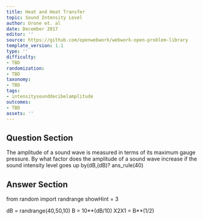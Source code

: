 ```yaml
---
title: Heat and Heat Transfer
topic: Sound Intensity Level
author: Urone et. al
date: December 2017
editor: ''
source: https://github.com/openwebwork/webwork-open-problem-library
template_version: 1.1
type: ''
difficulty:
- TBD
randomization:
- TBD
taxonomy:
- TBD
tags:
- intensitysounddecibelamplitude
outcomes:
- TBD
assets: ''
---
```


## Question Section 

The amplitude of a sound wave is measured in terms of its maximum gauge pressure.
By what factor does the amplitude of a sound wave increase if the sound intensity
level goes up by(dB,(dB)?
ans_rule(40)



## Answer Section

from random import randrange
showHint = 3


dB = randrange(40,50,10)
B = 10**(dB/10)
X2X1 = B**(1/2)